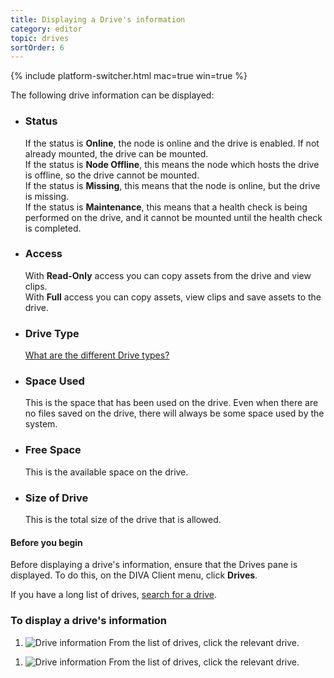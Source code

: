 ```yaml
---
title: Displaying a Drive's information
category: editor
topic: drives
sortOrder: 6
---
```


{% include platform-switcher.html mac=true win=true %}

The following drive information can be displayed:

<ul>
	<li>
		<h3>Status</h3>
		<p>
			If the status is <strong>Online</strong>, the node is online and the drive is enabled. If not already mounted, the drive can be mounted.<br/>
			If the status is <strong>Node Offline</strong>, this means the node which hosts the drive is offline, so the drive cannot be mounted.<br/>
			If the status is <strong>Missing</strong>, this means that the node is online, but the drive is missing.<br/>
			If the status is <strong>Maintenance</strong>, this means that a health check is being performed on the drive, and it cannot be mounted until the health check is completed.
		</p>
	</li>
	<li id="access">
		<h3>Access</h3>
		<p>
			With <strong>Read-Only</strong> access you can copy assets from the drive and view clips.<br/>
			With <strong>Full</strong> access you can copy assets, view clips and save assets to the drive.
		</p>
	</li>
	<li>
		<h3>Drive Type</h3>
		<p><a href="/v2/articles/what-are-the-different-drive-types.html">What are the different Drive types?</a></p>
	</li>
	<li>
		<h3>Space Used</h3>
		<p>This is the space that has been used on the drive. Even when there are no files saved on the drive, there will always be some space used by the system.</p>
	</li>
	<li>
		<h3>Free Space</h3>
		<p>This is the available space on the drive.</p>
	</li>
	<li>
		<h3>Size of Drive</h3>
		<p>This is the total size of the drive that is allowed.</p>
	</li>
</ul>

<div class="note note--collapse">
	<h4 class="note__title"><i class="fa fa-hand-stop-o"></i> Before you begin</h4>
	<div class="note__body">
		<p>Before displaying a drive's information, ensure that the Drives pane is displayed. To do this, on the DIVA Client menu, click <strong>Drives</strong>.</p>
		<p>If you have a long list of drives, <a href="/v2/articles/searching-and-filtering-drives-in-diva-client.html">search for a drive</a>.</p>
	</div>
</div>

### To display a drive's information

<ol class="platform-mac">
	<li>
		<img src="/images/v2/mac/diva-client-drive-information.png" alt="Drive information"/>
		From the list of drives, click the relevant drive.
	</li>
</ol>

<ol class="platform-win">
	<li>
		<img src="/images/v2/win/diva-client-drive-information.png" alt="Drive information"/>
		From the list of drives, click the relevant drive.
	</li>
</ol>
